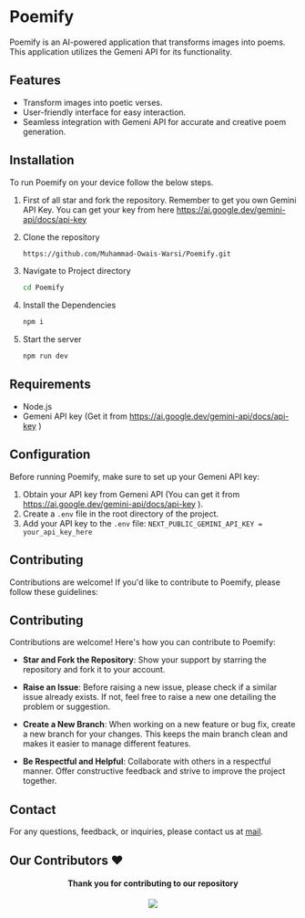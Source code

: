 # Poemify

Poemify is an AI-powered application that transforms images into poems. This application utilizes the Gemeni API for its functionality.

## Features

- Transform images into poetic verses.
- User-friendly interface for easy interaction.
- Seamless integration with Gemeni API for accurate and creative poem generation.

## Installation

To run Poemify on your device follow the below steps.

1. First of all star and fork the repository. Remember to get you own Gemini API Key. You can get your key from here https://ai.google.dev/gemini-api/docs/api-key 

2. Clone the repository
   
   ```bash
   https://github.com/Muhammad-Owais-Warsi/Poemify.git
   ```

3. Navigate to Project directory

   ```bash
   cd Poemify
   ```

4. Install the Dependencies

   ```bash
   npm i
   ```

5. Start the server

   ```bash
   npm run dev
   ```


## Requirements

- Node.js
- Gemeni API key (Get it from https://ai.google.dev/gemini-api/docs/api-key )

## Configuration

Before running Poemify, make sure to set up your Gemeni API key:

1. Obtain your API key from Gemeni API (You can get it from https://ai.google.dev/gemini-api/docs/api-key ).
2. Create a `.env` file in the root directory of the project.
3. Add your API key to the `.env` file: `NEXT_PUBLIC_GEMINI_API_KEY = your_api_key_here`

## Contributing

Contributions are welcome! If you'd like to contribute to Poemify, please follow these guidelines:

## Contributing

Contributions are welcome! Here's how you can contribute to Poemify:

- **Star and Fork the Repository**: Show your support by starring the repository and fork it to your account.
  
- **Raise an Issue**: Before raising a new issue, please check if a similar issue already exists. If not, feel free to raise a new one detailing the problem or suggestion.
  
- **Create a New Branch**: When working on a new feature or bug fix, create a new branch for your changes. This keeps the main branch clean and makes it easier to manage different features.
  
- **Be Respectful and Helpful**: Collaborate with others in a respectful manner. Offer constructive feedback and strive to improve the project together.



## Contact

For any questions, feedback, or inquiries, please contact us at [mail](mailto:warsimuhammadowais@gmail.com).


 
<h2>Our Contributors ❤️</h2>
<div align = "center">
 <h4>Thank you for contributing to our repository</h4>

<a href="https://github.com/Muhammad-Owais-Warsi/Poemify/graphs/contributors">
  <img src="https://contrib.rocks/image?repo=Muhammad-Owais-Warsi/Poemify" />
</a>


</div>




